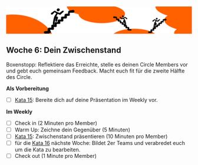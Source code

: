 ![bumper7](sketchnotes/bumper7.png)

## Woche 6: Dein Zwischenstand

Boxenstopp: Reflektiere das Erreichte, stelle es deinen Circle Members vor und gebt euch gemeinsam Feedback. Macht euch fit für die zweite Hälfte des Circle.

**Als Vorbereitung**

- [ ] [Kata 15](0500_Kata_15.md): Bereite dich auf deine Präsentation im Weekly vor. 

**Im Weekly**

- [ ] Check in (2 Minuten pro Member)
- [ ] Warm Up: Zeichne dein Gegenüber (5 Minuten)
- [ ] [Kata 15](0500_Kata_15.md): Zwischenstand präsentieren (10 Minuten pro Member)
- [ ] für die [Kata 16](0500_Kata_16.md) nächste Woche: Bildet 2er Teams und verabredet euch um die Kata zu bearbeiten.
- [ ] Check out (1 Minute pro Member)
